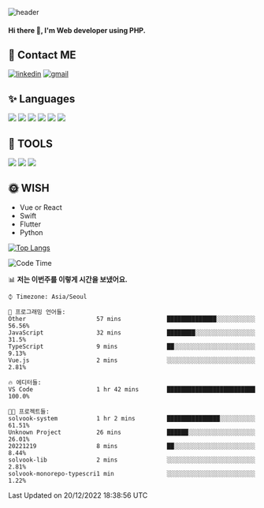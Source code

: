 ![header](https://capsule-render.vercel.app/api?type=waving&color=auto&height=300&section=header&text=Elin&fontSize=90&animation=twinkling)

#### Hi there 👋, I'm <b>Web developer</b> using PHP. ####

<!--
- 🔭 I’m currently working on Uniwill
- 🌱 I’m currently learning Vue or React or Python.
-->

<!---#### I am PHP developer --->

## 💌 Contact ME ###
[<img src='https://img.shields.io/badge/-EunjiKo-%230A66C2?style=flat-square&logo=LinkedIn&logoColor=white' alt='linkedin'>](https://www.linkedin.com/in/https://www.linkedin.com/in/eunji-ko-00a907164//)  [<img src='https://img.shields.io/badge/-einee214%40gmail.com-%23EA4335?style=flat-square&logo=Gmail&logoColor=white' alt='gmail'>](einee214@gmail.com)  


## ✨ Languages
<img src='https://img.shields.io/badge/-PHP-%23777BB4?style=for-the-badge&logo=PHP&logoColor=white'> <img src='https://img.shields.io/badge/-Laravel-%23FF2D20?style=for-the-badge&logo=Laravel&logoColor=white'> <img src='https://img.shields.io/badge/Jquery-%230769AD?style=for-the-badge&logo=Jquery&logoColor=white'> <img src='https://img.shields.io/badge/CSS3-%231572B6?style=for-the-badge&logo=CSS3&logoColor=white'> <img src='https://img.shields.io/badge/Bootstrap-%237952B3?style=for-the-badge&logo=Bootstrap&logoColor=white' > <img src='https://img.shields.io/badge/MySQL-%234479A1?style=for-the-badge&logo=MySQL&logoColor=white' >

## 🌷 TOOLS
<img src='https://img.shields.io/badge/PHPSTORM-%23000000?style=for-the-badge&logo=PhpStorm&logoColor=white' > <img src='https://img.shields.io/badge/GitLab-%23FCA121?style=for-the-badge&logo=GitLab&logoColor=white' > <img src='https://img.shields.io/badge/GitHub-%23181717?style=for-the-badge&logo=GitHub&logoColor=white'>


## 🌞 WISH
- Vue or React
- Swift
- Flutter
- Python


[![Top Langs](https://github-readme-stats.vercel.app/api/top-langs/?username=ein214&layout=compact)](https://github.com/anuraghazra/github-readme-stats)

<!--START_SECTION:waka-->
![Code Time](http://img.shields.io/badge/Code%20Time-2%2C377%20hrs%2042%20mins-blue)

📊 **저는 이번주를 이렇게 시간을 보냈어요.** 

```text
⌚︎ Timezone: Asia/Seoul

💬 프로그래밍 언어들: 
Other                    57 mins             ██████████████░░░░░░░░░░░   56.56% 
JavaScript               32 mins             ████████░░░░░░░░░░░░░░░░░   31.5% 
TypeScript               9 mins              ██░░░░░░░░░░░░░░░░░░░░░░░   9.13% 
Vue.js                   2 mins              ░░░░░░░░░░░░░░░░░░░░░░░░░   2.81%

🔥 에디터들: 
VS Code                  1 hr 42 mins        █████████████████████████   100.0%

🐱‍💻 프로젝트들: 
solvook-system           1 hr 2 mins         ███████████████░░░░░░░░░░   61.51% 
Unknown Project          26 mins             ██████░░░░░░░░░░░░░░░░░░░   26.01% 
20221219                 8 mins              ██░░░░░░░░░░░░░░░░░░░░░░░   8.44% 
solvook-lib              2 mins              ░░░░░░░░░░░░░░░░░░░░░░░░░   2.81% 
solvook-monorepo-typescri1 min               ░░░░░░░░░░░░░░░░░░░░░░░░░   1.22%

```


 Last Updated on 20/12/2022 18:38:56 UTC
<!--END_SECTION:waka-->

<!---![GitHub stats](https://github-readme-stats.vercel.app/api?username=ein214&show_icons=true&theme=dracula)  --->



